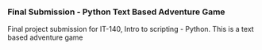 ### Final Submission - Python Text Based Adventure Game

Final project submission for IT-140, Intro to scripting - Python. This is a text based adventure game
